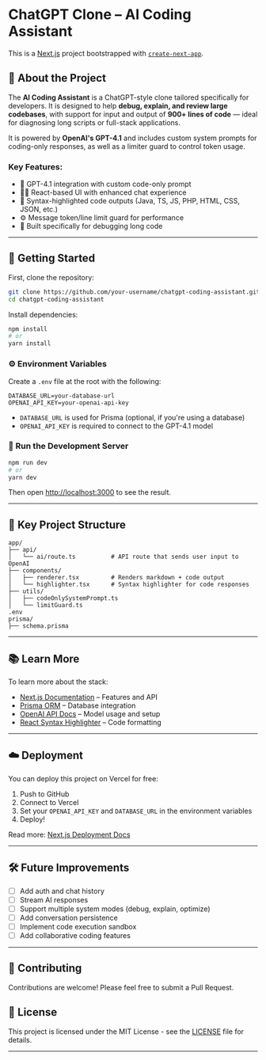 # ChatGPT Clone – AI Coding Assistant

This is a [Next.js](https://nextjs.org) project bootstrapped with [`create-next-app`](https://nextjs.org/docs/app/api-reference/cli/create-next-app).

## 🧠 About the Project

The **AI Coding Assistant** is a ChatGPT-style clone tailored specifically for developers. It is designed to help **debug, explain, and review large codebases**, with support for input and output of **900+ lines of code** — ideal for diagnosing long scripts or full-stack applications.

It is powered by **OpenAI's GPT-4.1** and includes custom system prompts for coding-only responses, as well as a limiter guard to control token usage.

### Key Features:
- 🧠 GPT-4.1 integration with custom code-only prompt
- 🧑‍💻 React-based UI with enhanced chat experience  
- 🎨 Syntax-highlighted code outputs (Java, TS, JS, PHP, HTML, CSS, JSON, etc.)
- ⚙️ Message token/line limit guard for performance
- 🐛 Built specifically for debugging long code

---

## 🚀 Getting Started

First, clone the repository:

```bash
git clone https://github.com/your-username/chatgpt-coding-assistant.git
cd chatgpt-coding-assistant
```

Install dependencies:

```bash
npm install
# or
yarn install
```

### ⚙️ Environment Variables

Create a `.env` file at the root with the following:

```env
DATABASE_URL=your-database-url
OPENAI_API_KEY=your-openai-api-key
```

- `DATABASE_URL` is used for Prisma (optional, if you're using a database)
- `OPENAI_API_KEY` is required to connect to the GPT-4.1 model

### 🧪 Run the Development Server

```bash
npm run dev
# or
yarn dev
```

Then open [http://localhost:3000](http://localhost:3000) to see the result.

---

## 📁 Key Project Structure

```
app/
├── api/
│   └── ai/route.ts          # API route that sends user input to OpenAI
├── components/
│   ├── renderer.tsx         # Renders markdown + code output
│   └── highlighter.tsx      # Syntax highlighter for code responses
├── utils/
│   ├── codeOnlySystemPrompt.ts
│   └── limitGuard.ts
.env
prisma/
├── schema.prisma
```

---

## 📚 Learn More

To learn more about the stack:

- [Next.js Documentation](https://nextjs.org/docs) – Features and API
- [Prisma ORM](https://www.prisma.io/docs) – Database integration
- [OpenAI API Docs](https://platform.openai.com/docs) – Model usage and setup
- [React Syntax Highlighter](https://github.com/react-syntax-highlighter/react-syntax-highlighter) – Code formatting

---

## ☁️ Deployment

You can deploy this project on Vercel for free:

1. Push to GitHub
2. Connect to Vercel
3. Set your `OPENAI_API_KEY` and `DATABASE_URL` in the environment variables
4. Deploy!

Read more: [Next.js Deployment Docs](https://nextjs.org/docs/app/building-your-application/deploying)

---

## 🛠 Future Improvements

- [ ] Add auth and chat history
- [ ] Stream AI responses
- [ ] Support multiple system modes (debug, explain, optimize)
- [ ] Add conversation persistence
- [ ] Implement code execution sandbox
- [ ] Add collaborative coding features

---

## 🤝 Contributing

Contributions are welcome! Please feel free to submit a Pull Request.

## 📄 License

This project is licensed under the MIT License - see the [LICENSE](LICENSE) file for details.

---
